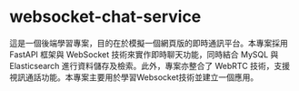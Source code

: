 # websocket-chat-service
這是一個後端學習專案，目的在於模擬一個網頁版的即時通訊平台。本專案採用 FastAPI 框架與 WebSocket 技術來實作即時聊天功能，同時結合 MySQL 與 Elasticsearch 進行資料儲存及檢索。此外，專案亦整合了 WebRTC 技術，支援視訊通話功能。本專案主要用於學習Websocket技術並建立一個應用。

